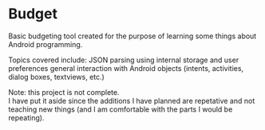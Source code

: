 Budget
======

Basic budgeting tool created for the purpose of learning some things about Android programming.

Topics covered include: 
JSON parsing
using internal storage and user preferences
general interaction with Android objects (intents, activities, dialog boxes, textviews, etc.)

Note: this project is not complete.  
I have put it aside since the additions I have planned are repetative and not teaching new things
(and I am comfortable with the parts I would be repeating).

